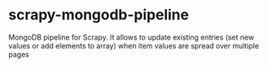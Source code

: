 scrapy-mongodb-pipeline
=======================

MongoDB pipeline for Scrapy. It allows to update existing entries (set new values or add elements to array) when item values are spread over multiple pages